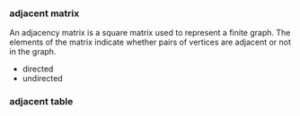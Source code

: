 ### adjacent matrix
An adjacency matrix is a square matrix used to represent a finite graph. The elements of the matrix indicate whether pairs of vertices are adjacent or not in the graph.

- directed
- undirected

### adjacent table
